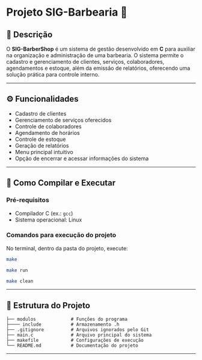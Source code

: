 # Projeto SIG-Barbearia 💈

## 📌 Descrição

O **SIG-BarberShop** é um sistema de gestão desenvolvido em **C** para auxiliar na organização e administração de uma barbearia. O sistema permite o cadastro e gerenciamento de clientes, serviços, colaboradores, agendamentos e estoque, além da emissão de relatórios, oferecendo uma solução prática para controle interno.

---

## ⚙️ Funcionalidades

- Cadastro de clientes
- Gerenciamento de serviços oferecidos
- Controle de colaboradores
- Agendamento de horários
- Controle de estoque
- Geração de relatórios
- Menu principal intuitivo
- Opção de encerrar e acessar informações do sistema

---

## 🚀 Como Compilar e Executar

### Pré-requisitos

- Compilador C (ex.: `gcc`)
- Sistema operacional: Linux

### Comandos para execução do projeto

No terminal, dentro da pasta do projeto, execute:

```bash
make

make run 

make clean
```
---

## 📂 Estrutura do Projeto

```
├── modulos             # Funções do programa
├──── include           # Armazenamento .h
├── .gitignore          # Arquivos ignorados pelo Git
├── main.c              # Arquivo principal do sistema
├── makefile            # Configurações de execução
└── README.md           # Documentação do projeto
```
---